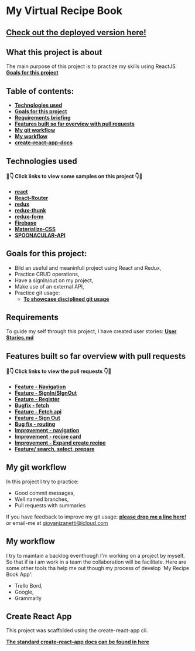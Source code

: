 # My Virtual Recipe Book

## [Check out the deployed version here!](https://virtualrecipebook.netlify.com)


## What this project is about

The main purpose of this project is to practize my skills using ReactJS 
**[Goals for this project](#goals-for-this-project)**

## Table of contents:

- **[Technologies used](#technologies-used)**
- **[Goals for this project](#goals-for-this-project)**
- **[Requirements briefing](#requirements)**
- **[Features built so far overview with pull requests](#features-built-so-far-overview-with-pull-requests)**
- **[My git workflow](#my-git-workflow)**
- **[My workflow](#my-workflow)**
- **[create-react-app-docs](#create-react-app)**

## Technologies used

#### 👀👇 Click links to view some samples on this project 👇👀

- **[react](./src/components/recipe/RecipeList/index.js)**  
- **[React-Router](https://reacttraining.com/react-router/web/guides/quick-start)**
- **[redux](./src/reducers/recipes.js)**  
- **[redux-thunk](./src/actions/recipeActions.js)**  
- **[redux-form](./src/components/recipe/RecipeForm/index.js)**
- **[Firebase](https://firebase.google.com/)**
- **[Materialize-CSS](https://materializecss.com/)**
- **[SPOONACULAR-API](https://rapidapi.com/spoonacular/api/recipe-food-nutrition/details)**

## Goals for this project:

- Bild an useful and meaninfull project using React and Redux,
- Practice CRUD operations,
- Have a signIn/out on my project,
- Make use of an external API,
- Practice git usage:
  - **[To showcase disciplined git usage](#my-git-workflow)**

## Requirements

To guide my self through this project, I have created user stories: **[User Stories.md](./userStories.md)**

## Features built so far overview with pull requests

#### 👀👇 Click links to view the pull requests 👇👀

- **[Feature - Navigation](https://github.com/giovanizanetti/MY-VIRTUAL-RECIPE-BOOK/pull/1)**
- **[Feature - SignIn/SIgnOut](https://github.com/giovanizanetti/MY-VIRTUAL-RECIPE-BOOK/pull/2)**
- **[Feature - Register](https://github.com/giovanizanetti/MY-VIRTUAL-RECIPE-BOOK/pull/3)**
- **[Bugfix - fetch](https://github.com/giovanizanetti/MY-VIRTUAL-RECIPE-BOOK/pull/4)**
- **[Feature - Fetch api](https://github.com/giovanizanetti/MY-VIRTUAL-RECIPE-BOOK/pull/5)**
- **[Feature - Sign Out](https://github.com/giovanizanetti/MY-VIRTUAL-RECIPE-BOOK/pull/8)**
- **[Bug fix - routing](https://github.com/giovanizanetti/MY-VIRTUAL-RECIPE-BOOK/pull/11)**
- **[Improvement - navigation](https://github.com/giovanizanetti/MY-VIRTUAL-RECIPE-BOOK/pull/12)**
- **[Improvement - recipe card](https://github.com/giovanizanetti/MY-VIRTUAL-RECIPE-BOOK/pull/14)**
- **[Improvement - Expand create recipe](https://github.com/giovanizanetti/MY-VIRTUAL-RECIPE-BOOK/pull/16)**
- **[Feature/ search, select, prepare](https://github.com/giovanizanetti/MY-VIRTUAL-RECIPE-BOOK/pull/18)**

## My git workflow

In this project I try to practice:

- Good commit messages,
- Well named branches,
- Pull requests with summaries

If you have feedback to improve my git usage: **[please drop me a line here!](https://www.linkedin.com/in/giovani-zanetti-ab664a24/)** or email-me at giovanizanetti@icloud.com

## My workflow

I try to maintain a backlog eventhough I'm working on a project by myself. So that if ia i am work in a team the collaboration will be facilitate.
Here are some other tools tha help me out though my process of develop 'My Recipe Book App':
  - Trello Bord,
  - Google,
  - Grammarly

## Create React App

This project was scaffolded using the create-react-app cli. 

**[The standard create-react-app docs can be found in here](./create-react-app-docs.md)**



